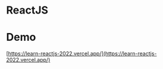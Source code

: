 # ReactJS

# Demo

[https://learn-reactjs-2022.vercel.app/](https://learn-reactjs-2022.vercel.app/)
